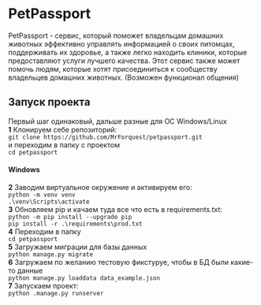 # PetPassport
PetPassport - сервис, который поможет владельцам домашних животных эффективно управлять информацией о своих питомцах, поддерживать их здоровье, а также легко находить клиники, которые предоставляют услуги лучшего качества. Этот сервис также может помочь людям, которые хотят присоединиться к сообществу владельцев домашних животных. (Возможен функционал общения)

## Запуск проекта

Первый шаг одинаковый, дальше разные для OC Windows/Linux  
**1** Клонируем себе репозиторий:  
```git clone https://github.com/MrForquest/petpassport.git ```  
и переходим в папку с проектом   
```cd petpassport ```

#### Windows<br>
**2** Заводим виртуальное окружение и активируем его:<br>
```python -m venv venv ```<br>
```.\venv\Scripts\activate ```<br>
**3** Обновляем pip и качаем туда все что есть в requirements.txt:<br>
```python -m pip install --upgrade pip``` <br>
```pip install -r .\requirements\prod.txt ```<br>
**4** Переходим в папку <br>```cd petpassport``` <br>
**5** Загружаем миграции для базы данных <br>
```python manage.py migrate``` <br>
**6** Загружаем по желанию тестовую фикстуруе, чтобы в БД были какие-то данные <br>
```python manage.py loaddata data_example.json``` <br>
**7** Запускаем проект: <br> 
``` python .manage.py runserver ```
